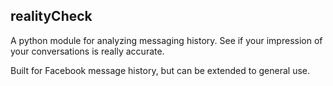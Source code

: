 ## realityCheck

A python module for analyzing messaging history. See if your impression of your conversations is really accurate.

Built for Facebook message history, but can be extended to general use.
